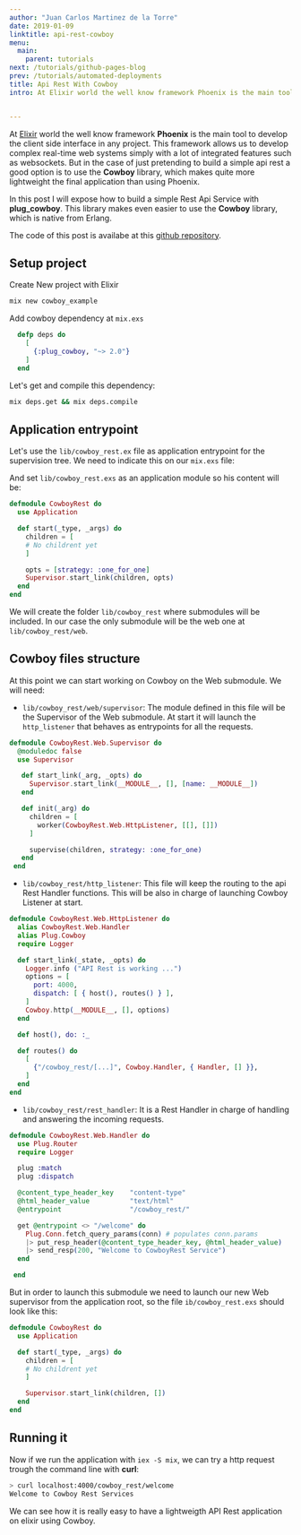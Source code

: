 ```yaml
---
author: "Juan Carlos Martinez de la Torre"
date: 2019-01-09
linktitle: api-rest-cowboy
menu:
  main:
    parent: tutorials
next: /tutorials/github-pages-blog
prev: /tutorials/automated-deployments
title: Api Rest With Cowboy
intro: At Elixir world the well know framework Phoenix is the main tool to develop the client side interface in any project. This framework allows us to develop complex real-time web systems simply with a lot of integrated features such as websockets. But in the case of just pretending to build a simple api rest a good option is to use the **Cowboy** library, which makes quite more lightweight the final application than using Phoenix.


---
```


At [Elixir](https://elixir-lang.org/) world the well know framework **Phoenix** is the main tool to develop the client side interface in any project. This framework allows us to develop complex real-time web systems simply with a lot of integrated features such as websockets. But in the case of just pretending to build a simple api rest a good option is to use the **Cowboy** library, which makes quite more lightweight the final application than using Phoenix.

In this post I will expose how to build a simple Rest Api Service with **plug_cowboy**. This library makes even easier to use the **Cowboy** library, which is native from Erlang.

The code of this post is availabe at this [github repository](https://github.com/jkmrto/api-rest-cowboy).


## Setup project

Create New project with Elixir
```bash
mix new cowboy_example
```

Add cowboy dependency at ```mix.exs```

``` elixir
  defp deps do
    [
      {:plug_cowboy, "~> 2.0"}
    ]
  end
```

Let's get and compile this dependency:
```bash
mix deps.get && mix deps.compile
```

## Application entrypoint

Let's use the ```lib/cowboy_rest.ex``` file as application entrypoint for the supervision tree. We need to indicate this on our ```mix.exs``` file:



And set ```lib/cowboy_rest.exs``` as an application module so his content will be:
``` Elixir
defmodule CowboyRest do
  use Application

  def start(_type, _args) do
    children = [
    # No childrent yet
    ]

    opts = [strategy: :one_for_one]
    Supervisor.start_link(children, opts)
  end
end
```


We will create the folder ```lib/cowboy_rest``` where submodules will be included. In our case the only submodule will be the web one at ```lib/cowboy_rest/web```.

## Cowboy files structure

At this point we can start working on Cowboy on the Web submodule. We will need:

*   ```lib/cowboy_rest/web/supervisor```: The module defined in this file will be the Supervisor of the Web submodule. At start it will launch the ```http_listener``` that behaves as entrypoints for all the requests.

```elixir
defmodule CowboyRest.Web.Supervisor do
  @moduledoc false
  use Supervisor

   def start_link(_arg, _opts) do
     Supervisor.start_link(__MODULE__, [], [name: __MODULE__])
   end

   def init(_arg) do
     children = [
       worker(CowboyRest.Web.HttpListener, [[], []])
     ]

     supervise(children, strategy: :one_for_one)
   end
 end
```

*  ```lib/cowboy_rest/http_listener```: This file will keep the routing to the api Rest Handler functions. This will be also in charge of launching Cowboy Listener at start.


```elixir
defmodule CowboyRest.Web.HttpListener do
  alias CowboyRest.Web.Handler
  alias Plug.Cowboy
  require Logger

  def start_link(_state, _opts) do
    Logger.info ("API Rest is working ...")
    options = [
      port: 4000,
      dispatch: [ { host(), routes() } ],
    ]
    Cowboy.http(__MODULE__, [], options)
  end

  def host(), do: :_

  def routes() do
    [
      {"/cowboy_rest/[...]", Cowboy.Handler, { Handler, [] }},
    ]
  end
end
```

* ```lib/cowboy_rest/rest_handler```: It is a Rest Handler in charge of handling and answering the incoming requests.


```elixir
defmodule CowboyRest.Web.Handler do
  use Plug.Router
  require Logger

  plug :match
  plug :dispatch

  @content_type_header_key    "content-type"
  @html_header_value          "text/html"
  @entrypoint                 "/cowboy_rest/"

  get @entrypoint <> "/welcome" do
    Plug.Conn.fetch_query_params(conn) # populates conn.params
    |> put_resp_header(@content_type_header_key, @html_header_value)
    |> send_resp(200, "Welcome to CowboyRest Service")
  end

 end
```

But in order to launch this submodule we need to launch our new Web supervisor from the application root, so the file ```ib/cowboy_rest.exs``` should look like this:

```Elixir
defmodule CowboyRest do
  use Application

  def start(_type, _args) do
    children = [
    # No childrent yet
    ]

    Supervisor.start_link(children, [])
  end
end

```

## Running it

Now if we run the application with ```iex -S mix```, we can try a http request trough the command line with **curl**:
```bash
> curl localhost:4000/cowboy_rest/welcome
Welcome to Cowboy Rest Services
```

We can see how it is really easy to have a lightweigth API Rest application on elixir using Cowboy.
